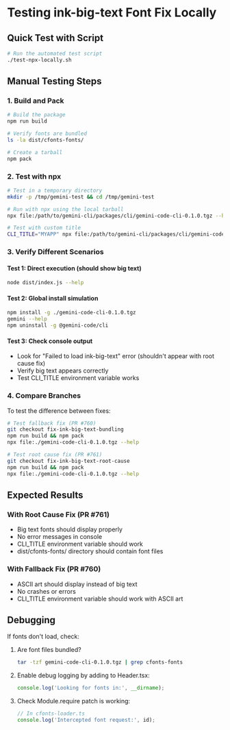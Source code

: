 # Testing ink-big-text Font Fix Locally

## Quick Test with Script

```bash
# Run the automated test script
./test-npx-locally.sh
```

## Manual Testing Steps

### 1. Build and Pack

```bash
# Build the package
npm run build

# Verify fonts are bundled
ls -la dist/cfonts-fonts/

# Create a tarball
npm pack
```

### 2. Test with npx

```bash
# Test in a temporary directory
mkdir -p /tmp/gemini-test && cd /tmp/gemini-test

# Run with npx using the local tarball
npx file:/path/to/gemini-cli/packages/cli/gemini-code-cli-0.1.0.tgz --help

# Test with custom title
CLI_TITLE="MYAPP" npx file:/path/to/gemini-cli/packages/cli/gemini-code-cli-0.1.0.tgz --help
```

### 3. Verify Different Scenarios

#### Test 1: Direct execution (should show big text)

```bash
node dist/index.js --help
```

#### Test 2: Global install simulation

```bash
npm install -g ./gemini-code-cli-0.1.0.tgz
gemini --help
npm uninstall -g @gemini-code/cli
```

#### Test 3: Check console output

- Look for "Failed to load ink-big-text" error (shouldn't appear with root cause fix)
- Verify big text appears correctly
- Test CLI_TITLE environment variable works

### 4. Compare Branches

To test the difference between fixes:

```bash
# Test fallback fix (PR #760)
git checkout fix-ink-big-text-bundling
npm run build && npm pack
npx file:./gemini-code-cli-0.1.0.tgz --help

# Test root cause fix (PR #761)
git checkout fix-ink-big-text-root-cause
npm run build && npm pack
npx file:./gemini-code-cli-0.1.0.tgz --help
```

## Expected Results

### With Root Cause Fix (PR #761)

- Big text fonts should display properly
- No error messages in console
- CLI_TITLE environment variable should work
- dist/cfonts-fonts/ directory should contain font files

### With Fallback Fix (PR #760)

- ASCII art should display instead of big text
- No crashes or errors
- CLI_TITLE environment variable should work with ASCII art

## Debugging

If fonts don't load, check:

1. Are font files bundled?

   ```bash
   tar -tzf gemini-code-cli-0.1.0.tgz | grep cfonts-fonts
   ```

2. Enable debug logging by adding to Header.tsx:

   ```typescript
   console.log('Looking for fonts in:', __dirname);
   ```

3. Check Module.require patch is working:
   ```typescript
   // In cfonts-loader.ts
   console.log('Intercepted font request:', id);
   ```
